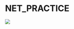 # NET_PRACTICE
<div>
  <img src="https://www.techupdatesdaily.com/wp-content/uploads/2020/05/Definition-Of-TCP-IP-Protocol.jpg"/>
</div>
